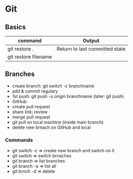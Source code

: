# Git
## Basics
command        |  Output
-------------  |  -------
 git restore . |  Return to last committed state
 git restore filename |  

## Branches
- create branch: git switch -c branchname
- add & commit regulary
- 1st push: git push -u origin branchname (later: git push)
- GitHub: 
- create pull request
- share link; review
- merge pull request 
- git pull on local machine (inside main branch)
- delete new brnach on GitHub and local

### Commands
- git switch -c <branchname>    => create new branch and switch on it
- git switch <branchname>   => switch brnaches
- git branch    => list branches
- git branch -a   => list all
- git brnch -d <branchname>  => delete